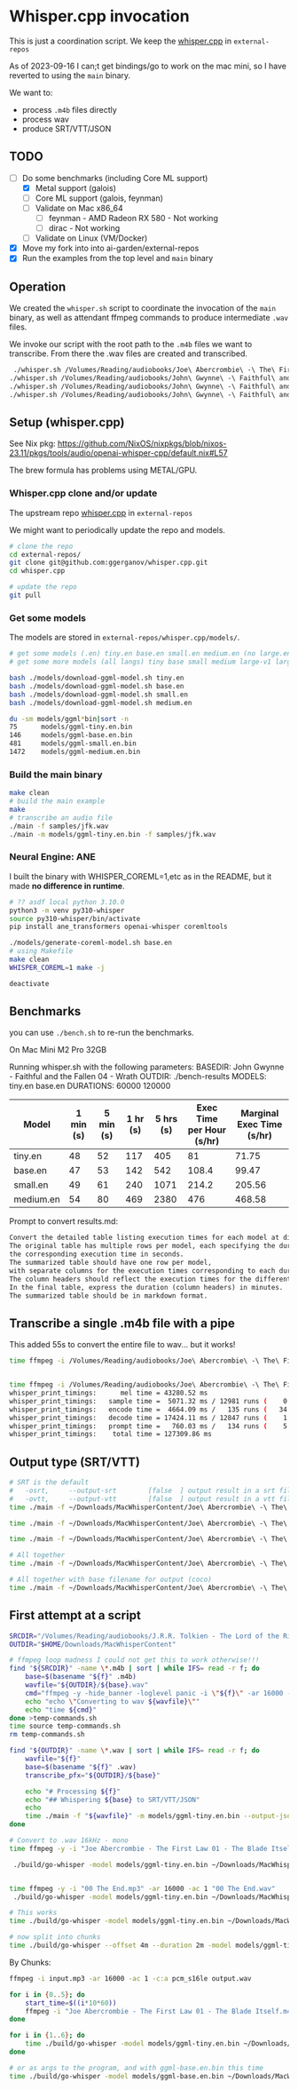 # Whisper.cpp invocation

This is just a coordination script.
We keep the [whisper.cpp](https://github.com/daneroo/whisper.cpp/tree/master) in `external-repos`

As of 2023-09-16 I can;t get bindings/go to work on the mac mini,
so I have reverted to using the `main` binary.

We want to:

- process `.m4b` files directly
- process wav
- produce SRT/VTT/JSON

## TODO

- [ ] Do some benchmarks (including Core ML support)
  - [x] Metal support (galois)
  - [ ] Core ML support (galois, feynman)
  - [ ] Validate on Mac x86_64
    - [ ] feynman - AMD Radeon RX 580 - Not working
    - [ ] dirac - Not working
  - [ ] Validate on Linux (VM/Docker)
- [x] Move my fork into into ai-garden/external-repos
- [x] Run the examples from the top level and `main` binary

## Operation

We created the `whisper.sh` script to coordinate the invocation of the `main` binary,
as well as attendant ffmpeg commands to produce intermediate `.wav` files.

We invoke our script with the root path to the `.m4b` files we want to transcribe.
From there the .wav files are created and transcribed.

```bash
 ./whisper.sh /Volumes/Reading/audiobooks/Joe\ Abercrombie\ -\ The\ First\ Law/Joe\ Abercrombie\ -\ The\ First\ Law\ 01\ -\ The\ Blade\ Itself
./whisper.sh /Volumes/Reading/audiobooks/John\ Gwynne\ -\ Faithful\ and\ the\ Fallen/John\ Gwynne\ -\ Faithful\ and\ the\ Fallen\ 03\ -\ Ruin/
./whisper.sh /Volumes/Reading/audiobooks/John\ Gwynne\ -\ Faithful\ and\ the\ Fallen/John\ Gwynne\ -\ Faithful\ and\ the\ Fallen\ 04
./whisper.sh /Volumes/Reading/audiobooks/John\ Gwynne\ -\ Faithful\ and\ the\ Fallen/John\ Gwynne\ -\ Faithful\ and\ the\ Fallen\ 04\ -\ Wrath/
```

## Setup (whisper.cpp)

See Nix pkg: <https://github.com/NixOS/nixpkgs/blob/nixos-23.11/pkgs/tools/audio/openai-whisper-cpp/default.nix#L57>

The brew formula has problems using METAL/GPU.

### Whisper.cpp clone and/or update

The upstream repo [whisper.cpp](https://github.com/daneroo/whisper.cpp/tree/master) in `external-repos`

We might want to periodically update the repo and models.

```bash
# clone the repo
cd external-repos/
git clone git@github.com:ggerganov/whisper.cpp.git
cd whisper.cpp

# update the repo
git pull
```

### Get some models

The models are stored in `external-repos/whisper.cpp/models/`.

```bash
# get some models (.en) tiny.en base.en small.en medium.en (no large.en)
# get some more models (all langs) tiny base small medium large-v1 large

bash ./models/download-ggml-model.sh tiny.en
bash ./models/download-ggml-model.sh base.en
bash ./models/download-ggml-model.sh small.en
bash ./models/download-ggml-model.sh medium.en

du -sm models/ggml*bin|sort -n
75      models/ggml-tiny.en.bin
146     models/ggml-base.en.bin
481     models/ggml-small.en.bin
1472    models/ggml-medium.en.bin
```

### Build the main binary

```bash
make clean
# build the main example
make
# transcribe an audio file
./main -f samples/jfk.wav
./main -m models/ggml-tiny.en.bin -f samples/jfk.wav
```

### Neural Engine: ANE

I built the binary with WHISPER_COREML=1,etc as in the README, but it made **no difference in runtime**.

```bash
# ?? asdf local python 3.10.0
python3 -m venv py310-whisper
source py310-whisper/bin/activate
pip install ane_transformers openai-whisper coremltools

./models/generate-coreml-model.sh base.en
# using Makefile
make clean
WHISPER_COREML=1 make -j

deactivate
```

## Benchmarks

you can use `./bench.sh` to re-run the benchmarks.

On Mac Mini M2 Pro 32GB

Running whisper.sh with the following parameters:
BASEDIR: John Gwynne - Faithful and the Fallen 04 - Wrath
OUTDIR: ./bench-results
MODELS: tiny.en base.en
DURATIONS: 60000 120000

| Model     | 1 min (s) | 5 min (s) | 1 hr (s) | 5 hrs (s) | Exec Time per Hour (s/hr) | Marginal Exec Time (s/hr) |
| --------- | --------- | --------- | -------- | --------- | ------------------------- | ------------------------- |
| tiny.en   | 48        | 52        | 117      | 405       | 81                        | 71.75                     |
| base.en   | 47        | 53        | 142      | 542       | 108.4                     | 99.47                     |
| small.en  | 49        | 61        | 240      | 1071      | 214.2                     | 205.56                    |
| medium.en | 54        | 80        | 469      | 2380      | 476                       | 468.58                    |

Prompt to convert results.md:

```txt
Convert the detailed table listing execution times for each model at different durations into a summarized format.
The original table has multiple rows per model, each specifying the duration in milliseconds and
the corresponding execution time in seconds.
The summarized table should have one row per model,
with separate columns for the execution times corresponding to each duration.
The column headers should reflect the execution times for the different durations.
In the final table, express the duration (column headers) in minutes.
The summarized table should be in markdown format.
```

## Transcribe a single .m4b file with a pipe

This added 55s to convert the entire file to wav... but it works!

```bash
time ffmpeg -i /Volumes/Reading/audiobooks/Joe\ Abercrombie\ -\ The\ First\ Law/Joe\ Abercrombie\ -\ The\ First\ Law\ 01\ -\ The\ Blade\ Itself/Joe\ Abercrombie\ -\ The\ First\ Law\ 01\ -\ The\ Blade\ Itself.m4b -ar 16000 -ac 1 -c:a pcm_s16le -f wav - | time ./main -f - -m models/ggml-tiny.en.bin


time ffmpeg -i /Volumes/Reading/audiobooks/Joe\ Abercrombie\ -\ The\ First\ Law/Joe\ Abercrombie\ -\ The\ First\ Law\ 01\ -\ The\ Blade\ Itself/Joe\ Abercrombie\ -\ The\ First\ Law\ 01\ -\ The\ Blade\ Itself.m4b -ar 16000 -ac 1 -c:a pcm_s16le -f wav - | ./main -f - -d 3600000 -m models/ggml-tiny.en.bin
whisper_print_timings:      mel time = 43280.52 ms
whisper_print_timings:   sample time =  5071.32 ms / 12981 runs (    0.39 ms per run)
whisper_print_timings:   encode time =  4664.09 ms /   135 runs (   34.55 ms per run)
whisper_print_timings:   decode time = 17424.11 ms / 12847 runs (    1.36 ms per run)
whisper_print_timings:   prompt time =   760.03 ms /   134 runs (    5.67 ms per run)
whisper_print_timings:    total time = 127309.86 ms
```

## Output type (SRT/VTT)

```bash
# SRT is the default
#   -osrt,     --output-srt        [false  ] output result in a srt file
#   -ovtt,     --output-vtt        [false  ] output result in a vtt file
time ./main -f ~/Downloads/MacWhisperContent/Joe\ Abercrombie\ -\ The\ First\ Law\ 01\ -\ The\ Blade\ Itself.wav -d 3600000 -m models/ggml-tiny.en.bin --output-srt

time ./main -f ~/Downloads/MacWhisperContent/Joe\ Abercrombie\ -\ The\ First\ Law\ 01\ -\ The\ Blade\ Itself.wav -d 60000 -m models/ggml-tiny.en.bin --output-vtt

time ./main -f ~/Downloads/MacWhisperContent/Joe\ Abercrombie\ -\ The\ First\ Law\ 01\ -\ The\ Blade\ Itself.wav -d 60000 -m models/ggml-tiny.en.bin --output-json

# All together
time ./main -f ~/Downloads/MacWhisperContent/Joe\ Abercrombie\ -\ The\ First\ Law\ 01\ -\ The\ Blade\ Itself.wav -d 60000 -m models/ggml-tiny.en.bin --output-json --output-srt --output-vtt

# All together with base filename for output (coco)
time ./main -f ~/Downloads/MacWhisperContent/Joe\ Abercrombie\ -\ The\ First\ Law\ 01\ -\ The\ Blade\ Itself.wav -d 60000 -m models/ggml-tiny.en.bin --output-json --output-srt --output-vtt -of coco
```

## First attempt at a script

```bash
SRCDIR="/Volumes/Reading/audiobooks/J.R.R. Tolkien - The Lord of the Rings - Andy Serkis"
OUTDIR="$HOME/Downloads/MacWhisperContent"

# ffmpeg loop madness I could not get this to work otherwise!!!
find "${SRCDIR}" -name \*.m4b | sort | while IFS= read -r f; do
    base=$(basename "${f}" .m4b)
    wavfile="${OUTDIR}/${base}.wav"
    cmd="ffmpeg -y -hide_banner -loglevel panic -i \"${f}\" -ar 16000 -ac 1 -c:a pcm_s16le \"${wavfile}\""
    echo "echo \"Converting to wav ${wavfile}\""
    echo "time ${cmd}"
done >temp-commands.sh
time source temp-commands.sh
rm temp-commands.sh

find "${OUTDIR}" -name \*.wav | sort | while IFS= read -r f; do
    wavfile="${f}"
    base=$(basename "${f}" .wav)
    transcribe_pfx="${OUTDIR}/${base}"

    echo "# Processing ${f}"
    echo "## Whispering ${base} to SRT/VTT/JSON"
    echo
    time ./main -f "${wavfile}" -m models/ggml-tiny.en.bin --output-json --output-srt --output-vtt -of "${transcribe_pfx}"
done

```

```bash
# Convert to .wav 16kHz - mono
time ffmpeg -y -i "Joe Abercrombie - The First Law 01 - The Blade Itself.m4b" -ar 16000 -ac 1 "Joe Abercrombie - The First Law 01 - The Blade Itself.wav"

 ./build/go-whisper -model models/ggml-tiny.en.bin ~/Downloads/MacWhisperContent/Joe\ Abercrombie\ -\ The\ First\ Law\ 01\ -\ The\ Blade\ Itself.wav


time ffmpeg -y -i "00 The End.mp3" -ar 16000 -ac 1 "00 The End.wav"
 ./build/go-whisper -model models/ggml-tiny.en.bin ~/Downloads/MacWhisperContent/Joe\ Abercrombie\ -\ The\ First\ Law\ 01\ -\ The\ Blade\ Itself.wav

# This works
time ./build/go-whisper -model models/ggml-tiny.en.bin ~/Downloads/MacWhisperContent/00\ The\ End.wav

# now split into chunks
time ./build/go-whisper --offset 4m --duration 2m -model models/ggml-tiny.en.bin ~/Downloads/MacWhisperContent/00\ The\ End.wav
```

By Chunks:

```bash
ffmpeg -i input.mp3 -ar 16000 -ac 1 -c:a pcm_s16le output.wav

for i in {0..5}; do
    start_time=$((i*10*60))
    ffmpeg -i "Joe Abercrombie - The First Law 01 - The Blade Itself.m4b" -ar 16000 -ac 1 -c:a pcm_s16le -ss $start_time -t 600 "Joe Abercrombie - The First Law 01 - The Blade Itself_part$(($i+1)).wav"
done

for i in {1..6}; do
    time ./build/go-whisper -model models/ggml-tiny.en.bin ~/Downloads/MacWhisperContent/Joe\ Abercrombie\ -\ The\ First\ Law\ 01\ -\ The\ Blade\ Itself_part${i}.wav
done

# or as args to the program, and with ggml-base.en.bin this time
time ./build/go-whisper -model models/ggml-base.en.bin ~/Downloads/MacWhisperContent/Joe\ Abercrombie\ -\ The\ First\ Law\ 01\ -\ The\ Blade\ Itself_part*.wav
```
